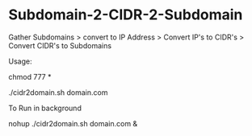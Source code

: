 # Subdomain-2-CIDR-2-Subdomain
Gather Subdomains > convert to IP Address > Convert IP's to CIDR's > Convert CIDR's to Subdomains


Usage:

chmod 777 *

./cidr2domain.sh domain.com


To Run in background

nohup ./cidr2domain.sh domain.com &
